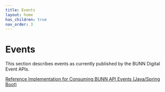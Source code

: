 ```yaml
---
title: Events
layout: home
has_children: true
nav_order: 3
---
```


# Events

This section describes events as currently published by the BUNN Digital Event APIs.

[Reference Implementation for Consuming BUNN API Events (Java/Spring Boot)](https://github.com/BUNN-Digital/Event-Consumer-Reference-Implementation-Java)

